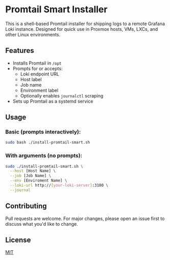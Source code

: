 # Promtail Smart Installer

This is a shell-based Promtail installer for shipping logs to a remote Grafana Loki instance. Designed for quick use in Proxmox hosts, VMs, LXCs, and other Linux environments.

## Features
- Installs Promtail in `/opt`
- Prompts for or accepts:
  - Loki endpoint URL
  - Host label
  - Job name
  - Environment label
  - Optionally enables `journalctl` scraping
- Sets up Promtail as a systemd service

## Usage

### Basic (prompts interactively):
```bash
sudo bash ./install-promtail-smart.sh
```

### With arguments (no prompts):

```bash
sudo ./install-promtail-smart.sh \
  --host [Host Name] \
  --job [Job Name] \
  --env [Enviroment Name] \
  --loki-url http://[your-loki-server]:3100 \
  --journal
```

## Contributing

Pull requests are welcome. For major changes, please open an issue first to discuss what you'd like to change.

## License

[MIT](LICENSE)
